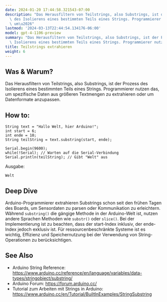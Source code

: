 ```yaml
---
date: 2024-01-20 17:44:58.321543-07:00
description: "Das Herausfiltern von Teilstrings, also Substrings, ist der Prozess\
  \ des Isolierens eines bestimmten Teils eines Strings. Programmierer nutzen das,\
  \ um\u2026"
lastmod: '2024-03-13T22:44:54.134176-06:00'
model: gpt-4-1106-preview
summary: "Das Herausfiltern von Teilstrings, also Substrings, ist der Prozess des\
  \ Isolierens eines bestimmten Teils eines Strings. Programmierer nutzen das, um\u2026"
title: Teilstrings extrahieren
weight: 6
---
```


## Was & Warum?
Das Herausfiltern von Teilstrings, also Substrings, ist der Prozess des Isolierens eines bestimmten Teils eines Strings. Programmierer nutzen das, um spezifische Daten aus größeren Textmengen zu extrahieren oder um Datenformate anzupassen.

## How to:
```Arduino
String text = "Hallo Welt, hier Arduino!";
int start = 6;
int ende = 10;
String teilString = text.substring(start, ende);

Serial.begin(9600);
while(!Serial); // Warten auf die Serial-Verbindung
Serial.println(teilString); // Gibt "Welt" aus
```
Ausgabe:
```
Welt
```

## Deep Dive
Arduino-Programmierer extrahieren Substrings schon seit den frühen Tagen des Boards, um Sensordaten zu parsen oder Kommunikation zu erleichtern. Während `substring()` die gängige Methode in der Arduino-Welt ist, nutzen andere Sprachen Methoden wie `substr()` oder `slice()`. Bei der Implementierung ist zu beachten, dass der start-Index inklusiv, der ende-Index jedoch exklusiv ist. Für ressourcenbeschränkte Systeme ist es wichtig, Effizienz und Speichernutzung bei der Verwendung von String-Operationen zu berücksichtigen.

## See Also
- Arduino String Reference: https://www.arduino.cc/reference/en/language/variables/data-types/stringobject/substring/
- Arduino Forum: https://forum.arduino.cc/
- Tutorial zum Arbeiten mit Strings in Arduino: https://www.arduino.cc/en/Tutorial/BuiltInExamples/StringSubstring
